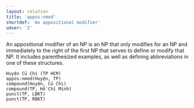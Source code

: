 ```yaml
---
layout: relation
title: 'appos:nmod'
shortdef: 'An appositional modifier'
udver: '2'
---
```


An appositional modifier of an NP is an NP that only modifies for an NP and immediately to the right of the first NP that serves to define or modify that NP. 
It includes parenthesized examples, as well as defining abbreviations in one of these structures.

~~~ sdparse
Huyện Củ Chi (TP HCM) 
appos:nmod(Huyện, TP)
compound(Huyện, Củ Chi)
compound(TP, Hồ Chí Minh)
punct(TP, LBKT)
punct(TP, RBKT)
~~~

<!-- Interlanguage links updated Ne 5. května 2024, 18:20:44 CEST -->
